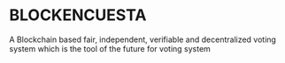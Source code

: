 # BLOCKENCUESTA

A Blockchain based fair, independent, verifiable and decentralized voting system which is the tool of the future for voting system

